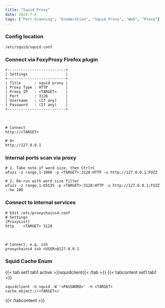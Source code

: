 ```yaml
---
title: "Squid Proxy"
date: 2024-7-4
tags: ["Port Scanning", "Enumeration", "Squid Proxy", "Web", "Proxy"]
---
```


### Config location

```console
/etc/squid/squid.conf
```

### Connect via FoxyProxy Firefox plugin

```console
+--------------------------+
| Settings                 |
+--------------------------+
| Title      : squid proxy |
| Proxy Type : HTTP        |
| Proxy IP   : <TARGET>    |
| Port       : 3128        |
| Username   : (If any)    |
| Password   : (If any)    |
+--------------------------+
```

<br>

```console
# Connect
http://<TARGET>
```

```console
# Or
http://127.0.0.1
```

### Internal ports scan via proxy

```console
# 1. Take note of word size, then Ctrl+C
wfuzz -z range,1-1000 -p <TARGET>:3128:HTTP -u http://127.0.0.1:FUZZ
```

```console
# 2. Re-run with word size filter
wfuzz -z range,1-65535 -p <TARGET>:3128:HTTP -u http://127.0.0.1:FUZZ --hw 100
```

### Connect to internal services

```console
# Edit /etc/proxychains4.conf
# Settings
[ProxyList]
http    <TARGET> 3128
```

<br>

```console
# Connect, e.g. ssh
proxychains4 ssh <USER>@127.0.0.1
```

### Squid Cache Enum

{{< tab set1 tab1 active >}}squidclient{{< /tab >}}
{{< tabcontent set1 tab1 >}}

```console
squidclient -U squid -W '<PASSWORD>' -h <TARGET> cache_object://<TARGET>/
```

{{< /tabcontent >}}
